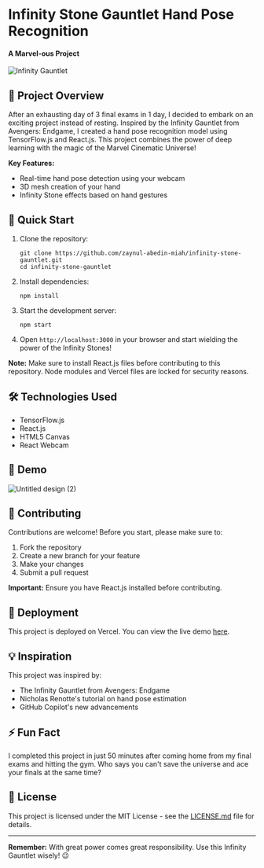 # Infinity Stone Gauntlet Hand Pose Recognition

#### A Marvel-ous Project 

![Infinity Gauntlet](https://i.giphy.com/media/v1.Y2lkPTc5MGI3NjExeTdiYWJla3QwenI3dm53ZXlhZDd2cnowbWswM2U2M3d0cW52bm5zZyZlcD12MV9pbnRlcm5hbF9naWZfYnlfaWQmY3Q9Zw/xUOxfgwY8Tvj1DY5y0/giphy.gif)

## 🌟 Project Overview

After an exhausting day of 3 final exams in 1 day, I decided to embark on an exciting project instead of resting. Inspired by the Infinity Gauntlet from Avengers: Endgame, I created a hand pose recognition model using TensorFlow.js and React.js. This project combines the power of deep learning with the magic of the Marvel Cinematic Universe!

**Key Features:**
- Real-time hand pose detection using your webcam
- 3D mesh creation of your hand
- Infinity Stone effects based on hand gestures

## 🚀 Quick Start

1. Clone the repository:
   ```
   git clone https://github.com/zaynul-abedin-miah/infinity-stone-gauntlet.git
   cd infinity-stone-gauntlet
   ```

2. Install dependencies:
   ```
   npm install
   ```

3. Start the development server:
   ```
   npm start
   ```

4. Open `http://localhost:3000` in your browser and start wielding the power of the Infinity Stones!

**Note:** Make sure to install React.js files before contributing to this repository. Node modules and Vercel files are locked for security reasons.

## 🛠️ Technologies Used

- TensorFlow.js
- React.js
- HTML5 Canvas
- React Webcam

## 🎥 Demo

![Untitled design (2)](https://github.com/user-attachments/assets/e286fedc-cf18-4f0c-95a7-1612f24d1322)


## 🤝 Contributing

Contributions are welcome! Before you start, please make sure to:

1. Fork the repository
2. Create a new branch for your feature
3. Make your changes
4. Submit a pull request

**Important:** Ensure you have React.js installed before contributing.

## 🚀 Deployment

This project is deployed on Vercel. You can view the live demo [here](https://infinity-stone-gauntlet-jvwkc4si0-zaynul-abedin-miahs-projects.vercel.app/).

## 💡 Inspiration

This project was inspired by:
- The Infinity Gauntlet from Avengers: Endgame
- Nicholas Renotte's tutorial on hand pose estimation
- GitHub Copilot's new advancements

## ⚡ Fun Fact

I completed this project in just 50 minutes after coming home from my final exams and hitting the gym. Who says you can't save the universe and ace your finals at the same time?

## 📜 License

This project is licensed under the MIT License - see the [LICENSE.md](LICENSE.md) file for details.

---

**Remember:** With great power comes great responsibility. Use this Infinity Gauntlet wisely! 😉
